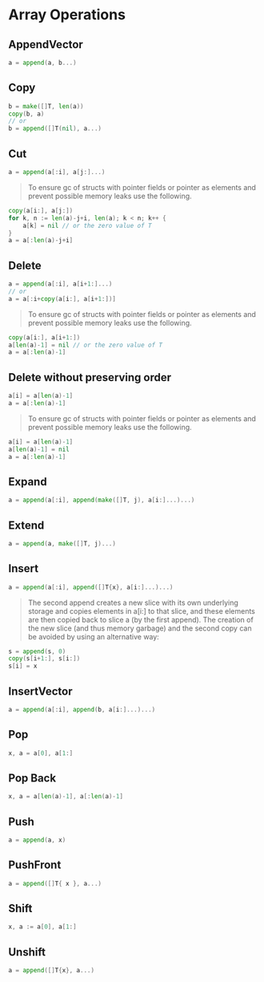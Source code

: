 # Array Operations

## AppendVector

```go
a = append(a, b...)
```

## Copy

```go
b = make([]T, len(a))
copy(b, a)
// or
b = append([]T(nil), a...)
```

## Cut

```go
a = append(a[:i], a[j:]...)
```

>To ensure gc of structs with pointer fields or pointer as elements and prevent possible memory leaks use the following.

```go
copy(a[i:], a[j:])
for k, n := len(a)-j+i, len(a); k < n; k++ {
    a[k] = nil // or the zero value of T
}
a = a[:len(a)-j+i]
```

## Delete

```go
a = append(a[:i], a[i+1:]...)
// or
a = a[:i+copy(a[i:], a[i+1:])]
```

>To ensure gc of structs with pointer fields or pointer as elements and prevent possible memory leaks use the following.

```go
copy(a[i:], a[i+1:])
a[len(a)-1] = nil // or the zero value of T
a = a[:len(a)-1]
```

## Delete without preserving order

```go
a[i] = a[len(a)-1]
a = a[:len(a)-1]
```

>To ensure gc of structs with pointer fields or pointer as elements and prevent possible memory leaks use the following.

```go
a[i] = a[len(a)-1]
a[len(a)-1] = nil
a = a[:len(a)-1]
```

## Expand

```go
a = append(a[:i], append(make([]T, j), a[i:]...)...)
```

## Extend

```go
a = append(a, make([]T, j)...)
```

## Insert

```go
a = append(a[:i], append([]T{x}, a[i:]...)...)
```

>The second append creates a new slice with its own underlying storage and copies elements in a[i:] to that slice, and these elements are then copied back to slice a (by the first append). The creation of the new slice (and thus memory garbage) and the second copy can be avoided by using an alternative way:

```go
s = append(s, 0)
copy(s[i+1:], s[i:])
s[i] = x
```

## InsertVector

```go
a = append(a[:i], append(b, a[i:]...)...)
```

## Pop

```go
x, a = a[0], a[1:]
```

## Pop Back

```go
x, a = a[len(a)-1], a[:len(a)-1]
```

## Push

```go
a = append(a, x)
```

## PushFront

```go
a = append([]T{ x }, a...)
```

## Shift

```go
x, a := a[0], a[1:]
```

## Unshift

```go
a = append([]T{x}, a...)
```
